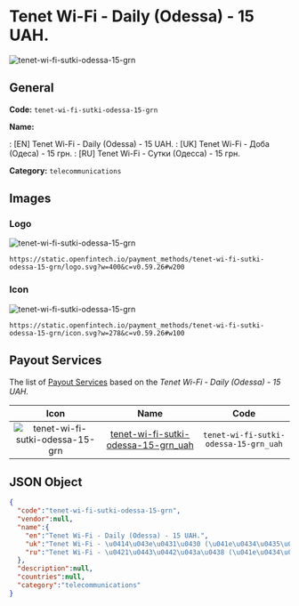 
# Tenet Wi-Fi - Daily (Odessa) - 15 UAH. 
![tenet-wi-fi-sutki-odessa-15-grn](https://static.openfintech.io/payment_methods/tenet-wi-fi-sutki-odessa-15-grn/logo.svg?w=400&c=v0.59.26#w200)  

## General 
**Code:** `tenet-wi-fi-sutki-odessa-15-grn` 
 
**Name:** 
 
:	[EN] Tenet Wi-Fi - Daily (Odessa) - 15 UAH. 
:	[UK] Tenet Wi-Fi - Доба (Одеса) - 15 грн. 
:	[RU] Tenet Wi-Fi - Сутки (Одесса) - 15 грн. 
 
**Category:** `telecommunications` 
 

## Images 

### Logo 
![tenet-wi-fi-sutki-odessa-15-grn](https://static.openfintech.io/payment_methods/tenet-wi-fi-sutki-odessa-15-grn/logo.svg?w=400&c=v0.59.26#w200)  

```
https://static.openfintech.io/payment_methods/tenet-wi-fi-sutki-odessa-15-grn/logo.svg?w=400&c=v0.59.26#w200
```  

### Icon 
![tenet-wi-fi-sutki-odessa-15-grn](https://static.openfintech.io/payment_methods/tenet-wi-fi-sutki-odessa-15-grn/icon.svg?w=278&c=v0.59.26#w100)  

```
https://static.openfintech.io/payment_methods/tenet-wi-fi-sutki-odessa-15-grn/icon.svg?w=278&c=v0.59.26#w100
```  

## Payout Services 
 
The list of [Payout Services](/payout-services/) based on the _Tenet Wi-Fi - Daily (Odessa) - 15 UAH._ 

|Icon|Name|Code| 
|:---:|:---:|:---:| 
|![tenet-wi-fi-sutki-odessa-15-grn](https://static.openfintech.io/payout_methods/tenet-wi-fi-sutki-odessa-15-grn/icon.png?w=278&c=v0.59.26#w40) |[tenet-wi-fi-sutki-odessa-15-grn_uah](/payout-services/tenet-wi-fi-sutki-odessa-15-grn_uah/)|`tenet-wi-fi-sutki-odessa-15-grn_uah`| 
 

## JSON Object 

```json
{
  "code":"tenet-wi-fi-sutki-odessa-15-grn",
  "vendor":null,
  "name":{
    "en":"Tenet Wi-Fi - Daily (Odessa) - 15 UAH.",
    "uk":"Tenet Wi-Fi - \u0414\u043e\u0431\u0430 (\u041e\u0434\u0435\u0441\u0430) - 15 \u0433\u0440\u043d.",
    "ru":"Tenet Wi-Fi - \u0421\u0443\u0442\u043a\u0438 (\u041e\u0434\u0435\u0441\u0441\u0430) - 15 \u0433\u0440\u043d."
  },
  "description":null,
  "countries":null,
  "category":"telecommunications"
}
```  
